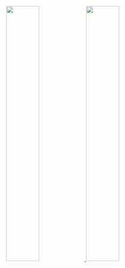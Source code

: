 <div>
<a href="https://github.com/xmurilo"/>
<img height="42%" src="https://github-readme-stats.vercel.app/api?username=xmurilo&theme=algolia&show_icons=true"/> 
<img height="42%" src="https://github-readme-stats.vercel.app/api/top-langs/?username=xmurilo&layout=compact&langs_count=16&theme=algolia"/>
</div>
